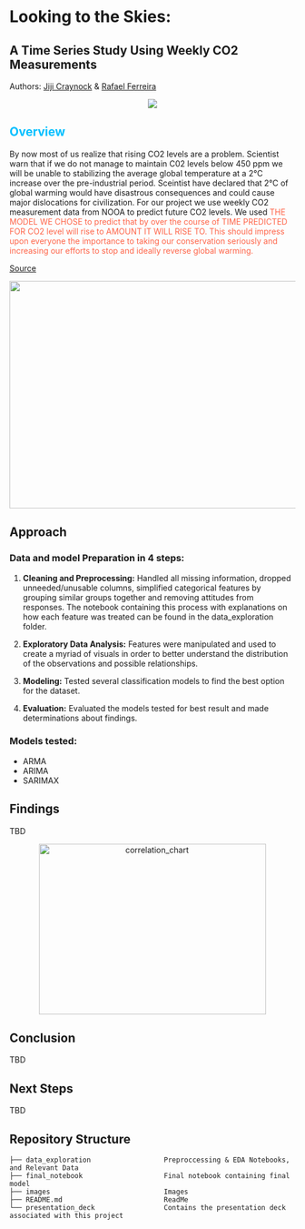 
# Looking to the Skies:
## A Time Series Study Using Weekly CO2 Measurements
Authors: [Jiji Craynock](https://github.com/DataOnATangent) & [Rafael Ferreira](https://github.com/Astroraf)

<p align="center">
<img src="https://visme.co/blog/wp-content/uploads/climate-change-facts-header-wide.gif"> 
</p>


## <span style="color: deepskyblue;">Overview </span>
By now most of us realize that rising CO2 levels are a problem. Scientist warn that if we do not manage to maintain C02 levels below 450 ppm we will be unable to stabilizing the average global temperature at a 2°C increase over the pre-industrial period. Sceintist have declared that 2°C of global warming would have disastrous consequences and could cause major dislocations for civilization. For our project we use weekly CO2 measurement data from NOOA to predict future CO2 levels. We used <span style="color: tomato;"> THE MODEL WE CHOSE to predict that by over the course of TIME PREDICTED FOR CO2 level will rise to AMOUNT IT WILL RISE TO. This should impress upon everyone the importance to taking our conservation seriously and increasing our efforts to stop and ideally reverse global warming. </span>

[Source](https://sustainabilityadvantage.com/2014/01/07/co2-why-450-ppm-is-dangerous-and-350-ppm-is-safe/) 

<p align="center">
  <img width="560" height="400" src="http://nerdist.com/wp-content/uploads/2014/11/NASA-CO2.gif">
</p>


## Approach

### Data and model Preparation in 4 steps:

1. **Cleaning and Preprocessing:** Handled all missing information, dropped unneeded/unusable columns, simplified categorical features by grouping similar groups together and removing attitudes from responses. The notebook containing this process with explanations on how each feature was treated can be found in the data_exploration folder. 

2. **Exploratory Data Analysis:** Features were manipulated and used to create a myriad of visuals in order to better understand the distribution of the observations and possible relationships.

3. **Modeling:** Tested several classification models to find the best option for the dataset.  

3. **Evaluation:** Evaluated the models tested for best result and made determinations about findings.  

### Models tested:

* ARMA
* ARIMA
* SARIMAX

## Findings

TBD  

<p align="center"><img width="400" height="300" src="/images/Corr.png" alt="correlation_chart"></p>





## Conclusion

TBD

## Next Steps

TBD

## Repository Structure
    
    ├── data_exploration                  Preproccessing & EDA Notebooks, and Relevant Data 
    ├── final_notebook                    Final notebook containing final model
    ├── images                            Images
    ├── README.md                         ReadMe
    └── presentation_deck                 Contains the presentation deck associated with this project